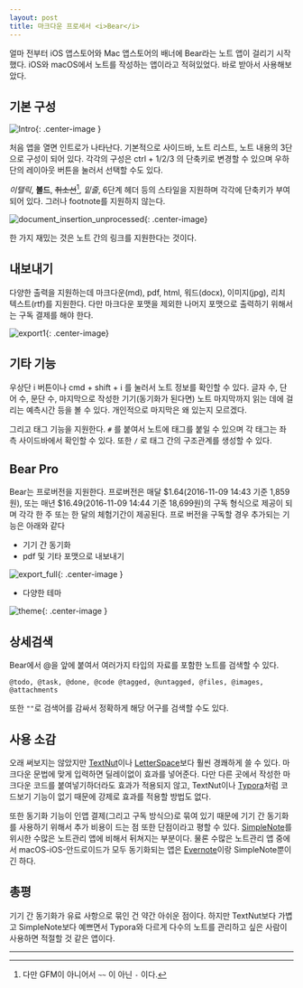 ```yaml
---
layout: post
title: 마크다운 프로세서 <i>Bear</i>
---
```


얼마 전부터 iOS 앱스토어와 Mac 앱스토어의 배너에 Bear라는 노트 앱이 걸리기 시작했다. iOS와 macOS에서 노트를 작성하는 앱이라고 적혀있었다. 바로 받아서 사용해보았다.

## 기본 구성

![Intro](http://d.pr/i/XFQi+){: .center-image }

처음 앱을 열면 인트로가 나타난다. 기본적으로 사이드바, 노트 리스트, 노트 내용의 3단으로 구성이 되어 있다. 각각의 구성은 ctrl + 1/2/3 의 단축키로 변경할 수 있으며 우하단의 레이아웃 버튼을 눌러서 선택할 수도 있다.

 *이탤릭*, **볼드**, ~~취소선~~[^1], *밑줄*, 6단계 헤더 등의 스타일을 지원하며 각각에 단축키가 부여되어 있다. 그러나 footnote를 지원하지 않는다.

![document_insertion_unprocessed](http://d.pr/i/iVhZ+){: .center-image}

한 가지 재밌는 것은 노트 간의 링크를 지원한다는 것이다. 


## 내보내기

다양한 출력을 지원하는데 마크다운(md), pdf, html, 워드(docx), 이미지(jpg), 리치 텍스트(rtf)를 지원한다. 다만 마크다운 포맷을 제외한 나머지 포맷으로 출력하기 위해서는 구독 결제를 해야 한다.

![export1](http://d.pr/i/X9va+){: .center-image}

## 기타 기능

우상단 i 버튼이나 cmd + shift + i 를 눌러서 노트 정보를 확인할 수 있다. 글자 수, 단어 수, 문단 수, 마지막으로 작성한 기기(동기화가 된다면) 노트 마지막까지 읽는 데에 걸리는 예측시간 등을 볼 수 있다. 개인적으로 마지막은 왜 있는지 모르겠다.

 그리고 태그 기능을 지원한다. `#` 를 붙여서 노트에 태그를 붙일 수 있으며 각 태그는 좌측 사이드바에서 확인할 수 있다. 또한 `/` 로 태그 간의 구조관계를 생성할 수 있다.

## Bear Pro

Bear는 프로버전을 지원한다. 프로버전은 매달 $1.64(2016-11-09 14:43 기준 1,859원), 또는 매년 $16.49(2016-11-09 14:44 기준 18,699원)의 구독 형식으로 제공이 되며 각각 한 주 또는 한 달의 체험기간이 제공된다. 프로 버전을 구독할 경우 추가되는 기능은 아래와 같다

- 기기 간 동기화
- pdf 및 기타 포맷으로 내보내기

![export_full](http://d.pr/i/NcN7+){: .center-image }

- 다양한 테마

![theme](http://d.pr/i/snci+){: .center-image }

## 상세검색

Bear에서 @을 앞에 붙여서 여러가지 타입의 자료를 포함한 노트를 검색할 수 있다.

`@todo, @task, @done, @code @tagged, @untagged, @files, @images, @attachments`

또한 `""`로 검색어를 감싸서 정확하게 해당 어구를 검색할 수도 있다.

## 사용 소감

오래 써보지는 않았지만 [TextNut](http://www.textnutwriter.com/)이나 [LetterSpace](https://programmerbird.com/letterspace/)보다 훨씬 경쾌하게 쓸 수 있다. 마크다운 문법에 맞게 입력하면 딜레이없이 효과를 넣어준다. 다만 다른 곳에서 작성한 마크다운 코드를 붙여넣기하더라도 효과가 적용되지 않고, TextNut이나 [Typora](http://typora.io)처럼 코드보기 기능이 없기 때문에 강제로 효과를 적용할 방법도 없다.

또한 동기화 기능이 인앱 결제(그리고 구독 방식으)로 묶여 있기 때문에 기기 간 동기화를 사용하기 위해서 추가 비용이 드는 점 또한 단점이라고 평할 수 있다. [SimpleNote](https://simplenote.com)를 위시한 수많은 노트관리 앱에 비해서 뒤쳐지는 부분이다. 물론 수많은 노트관리 앱 중에서 macOS-iOS-안드로이드가 모두 동기화되는 앱은 [Evernote](https://evernote.com)이랑 SimpleNote뿐이긴 하다.

## 총평

기기 간 동기화가 유료 사항으로 묶인 건 약간 아쉬운 점이다. 하지만 TextNut보다 가볍고 SimpleNote보다 예쁘면서 Typora와 다르게 다수의 노트를 관리하고 싶은 사람이 사용하면 적절할 것 같은 앱이다.

------

[^1]: 다만 GFM이 아니어서 `~~` 이 아닌 `-` 이다.